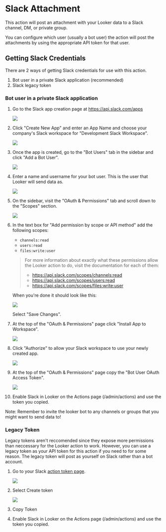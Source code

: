 # Slack Attachment

This action will post an attachment with your Looker data to a Slack channel, DM, or private group.

You can configure which user (usually a bot user) the action will post the attachments by using the appropriate API token for that user.

## Getting Slack Credentials

There are 2 ways of getting Slack credentials for use with this action.

1. Bot user in a private Slack application (recommended)
2. Slack legacy token

### Bot user in a private Slack application

1. Go to the Slack app creation page at https://api.slack.com/apps

    ![](app-1.png)

2. Click "Create New App" and enter an App Name and choose your company's Slack workspace for "Development Slack Workspace".

    ![](app-2.png)


3. Once the app is created, go to the "Bot Users" tab in the sidebar and click "Add a Bot User".

    ![](app-3.png)


4. Enter a name and username for your bot user. This is the user that Looker will send data as.

    ![](app-4.png)


5. On the sidebar, visit the "OAuth & Permissions" tab and scroll down to the "Scopes" section.

    ![](app-5.png)

6. In the text box for "Add permission by scope or API method" add the following scopes:

    - `channels:read`
    - `users:read`
    - `files:write:user`

    > For more information about exactly what these permissions allow the Looker action to do, visit the documentation for each of them:
    > - https://api.slack.com/scopes/channels:read
    > - https://api.slack.com/scopes/users:read
    > - https://api.slack.com/scopes/files:write:user

    When you're done it should look like this:

    ![](app-6.png)

    Select "Save Changes".

7. At the top of the "OAuth & Permissions" page click "Install App to Workspace".

    ![](app-7.png)


8. Click "Authorize" to allow your Slack workspace to use your newly created app.

    ![](app-8.png)


9. At the top of the "OAuth & Permissions" page copy the "Bot User OAuth Access Token".

    ![](app-9.png)

10. Enable Slack in Looker on the Actions page (/admin/actions) and use the token you copied.

Note: Remember to invite the looker bot to any channels or groups that you might want to send data to!

### Legacy Token

Legacy tokens aren't reccomended since they expose more permissions than neccessary for the Looker action to work. However, you can use a legacy token as your API token for this action if you need to for some reason. The legacy token will post as yourself on Slack rather than a bot account.

1. Go to your Slack [action token page](https://api.slack.com/custom-actions/legacy-tokens#).

    ![](legacy-1.png)

2. Select Create token

    ![](legacy-2.png)

3. Copy Token

4. Enable Slack in Looker on the Actions page (/admin/actions) and use the token you copied.
